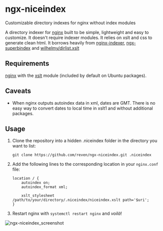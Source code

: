 # ngx-niceindex
Customizable directory indexes for nginx without index modules

A directory indexer for [nginx](http://nginx.org/) built to be simple, lightweight and easy to customize. It doesn't require indexer modules. It relies on xslt and css to generate clean html. It borrows heavily from [nginx-indexer](https://github.com/nervo/nginx-indexer),  [ngx-superbindex](https://github.com/gibatronic/ngx-superbindex) and [wilhelmy/dirlist.xslt](https://gist.github.com/wilhelmy/5a59b8eea26974a468c9)

## Requirements

[nginx](http://nginx.org/) with the [xslt](http://nginx.org/en/docs/http/ngx_http_xslt_module.html) module (included by default on Ubuntu packages).

## Caveats

* When nginx outputs autoindex data in xml, dates are GMT. There is no easy way to convert dates to local time in xslt1 and without additional packages.

## Usage

1. Clone the repository into a hidden .niceindex folder in the directory you want to list:

    ```git clone https://github.com/reven/ngx-niceindex.git .niceindex```

2. Add the following lines to the corresponding location in your `nginx.conf` file:
   ```nginx
   location / {
       autoindex on;
       autoindex_format xml;

       xslt_stylesheet /path/to/your/directory/.niceindex/niceindex.xslt path='$uri';
   }
   ```

3. Restart nginx with `systemctl restart nginx` and *voilà*!

![ngx-niceindex_screenshot](https://cloud.githubusercontent.com/assets/206993/22246884/df7c12e0-e1eb-11e6-96ba-8753d43583cd.png)
